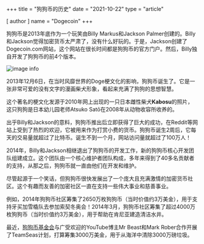 +++
title = "狗狗币的历史"
date = "2021-10-22"
type = "article"

[ author ]
  name = "Dogecoin"
+++

狗狗币是2013年底作为一个玩笑由Billy Markus和Jackson Palmer创建的。Billy和Jackson觉得加密货币太严肃了，没有什么好玩的。于是，Jackson创建了Dogecoin.com网站，这个网站在很长时间都是狗狗币的官方门户。然后，Billy独自开发了狗狗币的前4个版本。

![image info](/assets/images/dogepedia/12.png)

2013年12月6日，在当时风靡世界的Doge梗文化的影响，狗狗币诞生了。它是一张非常可爱的没有文字的漫画柴犬形象，看起来充满了狗狗的思想智慧。

这个著名的梗文化发源于2010年网上出现的一只日本雌性柴犬**Kabosu**的照片，这只狗狗是日本幼儿园老师Atsuko Satō在2008年从动物收容所收养的。

出乎Billy和Jackson的意料，狗狗币推出后立即获得了巨大的成功，在Reddit等网站上受到了热烈的欢迎，它被用来作为打赏小费的货币。狗狗币诞生2周后，它每天的交易量就超过了比特币。诞生不到一个月，网站访问量就超过了100万人！

2014年，Billy和Jackson相继退出了狗狗币的开发工作，新的狗狗币核心开发团队组建成立。这个团队由一个核心维护者团队构成，多年来得到了40多名贡献者的支持，从那之后，狗狗币就一直由他们在开发和维护。

尽管起源于一个笑话，但狗狗币很快发展出了一个庞大且充满激情的加密货币社区。这个有趣而友善的加密社区一直在支持一些伟大事业和慈善事业。

例如，2014年狗狗币社区筹集了2650万枚狗狗币（当时价值约3万美金），用于支持牙买加雪橇队去参加索契冬奥会！2014年3月，狗狗币社区筹集了超过4000万枚狗狗币（当时价值约3万美金），用于帮助在肯尼亚建造清洁水井。

最近，[狗狗币基金会](https://foundation.dogecoin.com/zh-cn/)与广受欢迎的YouTube博主Mr Beast和Mark Rober合作开展了TeamSeas计划，打算筹集3000万美金，用于从海洋中清除3000万磅垃圾。 
